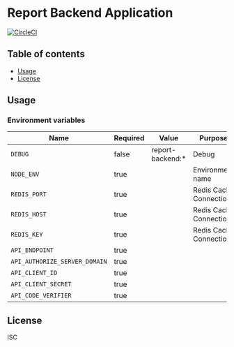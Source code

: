 # Report Backend Application

[![CircleCI](https://circleci.com/gh/toei-jp/report-backend.svg?style=svg)](https://circleci.com/gh/toei-jp/report-backend)

## Table of contents

* [Usage](#usage)
* [License](#license)

## Usage

### Environment variables

| Name                             | Required | Value            | Purpose                      |
| -------------------------------- | -------- | ---------------- | ---------------------------- |
| `DEBUG`                          | false    | report-backend:* | Debug                        |
| `NODE_ENV`                       | true     |                  | Environment name             |
| `REDIS_PORT`                     | true     |                  | Redis Cache Connection       |
| `REDIS_HOST`                     | true     |                  | Redis Cache Connection       |
| `REDIS_KEY`                      | true     |                  | Redis Cache Connection       |
| `API_ENDPOINT`                   | true     |                  |                              |
| `API_AUTHORIZE_SERVER_DOMAIN`    | true     |                  |                              |
| `API_CLIENT_ID`                  | true     |                  |                              |
| `API_CLIENT_SECRET`              | true     |                  |                              |
| `API_CODE_VERIFIER`              | true     |                  |                              |

## License

ISC
